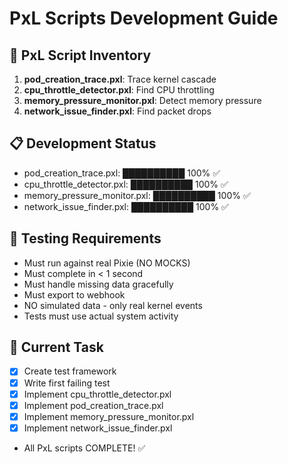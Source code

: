 # PxL Scripts Development Guide

## 🎯 PxL Script Inventory
1. **pod_creation_trace.pxl**: Trace kernel cascade
2. **cpu_throttle_detector.pxl**: Find CPU throttling
3. **memory_pressure_monitor.pxl**: Detect memory pressure
4. **network_issue_finder.pxl**: Find packet drops

## 📋 Development Status
- pod_creation_trace.pxl: ██████████ 100% ✅
- cpu_throttle_detector.pxl: ██████████ 100% ✅
- memory_pressure_monitor.pxl: ██████████ 100% ✅
- network_issue_finder.pxl: ██████████ 100% ✅

## 🧪 Testing Requirements
- Must run against real Pixie (NO MOCKS)
- Must complete in < 1 second
- Must handle missing data gracefully
- Must export to webhook
- NO simulated data - only real kernel events
- Tests must use actual system activity

## 🔧 Current Task
- [x] Create test framework
- [x] Write first failing test
- [x] Implement cpu_throttle_detector.pxl
- [x] Implement pod_creation_trace.pxl
- [x] Implement memory_pressure_monitor.pxl
- [x] Implement network_issue_finder.pxl
- All PxL scripts COMPLETE! ✅